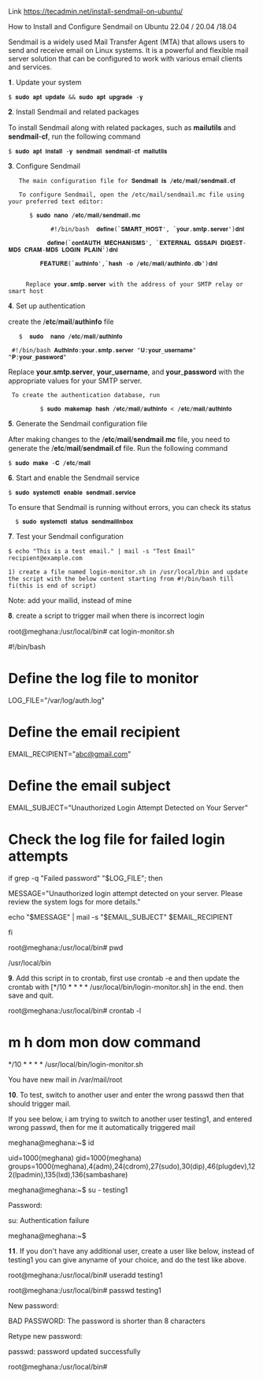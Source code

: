    Link  https://tecadmin.net/install-sendmail-on-ubuntu/

   
 How to Install and Configure Sendmail on Ubuntu 22.04 / 20.04 /18.04

Sendmail is a widely used Mail Transfer Agent (MTA) that allows users to send and receive email on Linux systems. It is a powerful and flexible mail server solution that can be configured to work with various email clients and services.


  𝟏. Update your system

    $ 𝐬𝐮𝐝𝐨 𝐚𝐩𝐭 𝐮𝐩𝐝𝐚𝐭𝐞 && 𝐬𝐮𝐝𝐨 𝐚𝐩𝐭 𝐮𝐩𝐠𝐫𝐚𝐝𝐞 -𝐲
     
 
  𝟐. Install Sendmail and related packages

   To install Sendmail along with related packages, such as 𝐦𝐚𝐢𝐥𝐮𝐭𝐢𝐥𝐬 and 𝐬𝐞𝐧𝐝𝐦𝐚𝐢𝐥-𝐜𝐟, run the following command

    $ 𝐬𝐮𝐝𝐨 𝐚𝐩𝐭 𝐢𝐧𝐬𝐭𝐚𝐥𝐥 -𝐲 𝐬𝐞𝐧𝐝𝐦𝐚𝐢𝐥 𝐬𝐞𝐧𝐝𝐦𝐚𝐢𝐥-𝐜𝐟 𝐦𝐚𝐢𝐥𝐮𝐭𝐢𝐥𝐬


𝟑. Configure Sendmail

       The main configuration file for 𝐒𝐞𝐧𝐝𝐦𝐚𝐢𝐥 𝐢𝐬 /𝐞𝐭𝐜/𝐦𝐚𝐢𝐥/𝐬𝐞𝐧𝐝𝐦𝐚𝐢𝐥.𝐜𝐟

       To configure Sendmail, open the /etc/mail/sendmail.mc file using your preferred text editor:

          $ 𝐬𝐮𝐝𝐨 𝐧𝐚𝐧𝐨 /𝐞𝐭𝐜/𝐦𝐚𝐢𝐥/𝐬𝐞𝐧𝐝𝐦𝐚𝐢𝐥.𝐦𝐜

                #!/bin/bash  𝐝𝐞𝐟𝐢𝐧𝐞(`𝐒𝐌𝐀𝐑𝐓_𝐇𝐎𝐒𝐓', `𝐲𝐨𝐮𝐫.𝐬𝐦𝐭𝐩.𝐬𝐞𝐫𝐯𝐞𝐫')𝐝𝐧𝐥

               𝐝𝐞𝐟𝐢𝐧𝐞(`𝐜𝐨𝐧𝐟𝐀𝐔𝐓𝐇_𝐌𝐄𝐂𝐇𝐀𝐍𝐈𝐒𝐌𝐒', `𝐄𝐗𝐓𝐄𝐑𝐍𝐀𝐋 𝐆𝐒𝐒𝐀𝐏𝐈 𝐃𝐈𝐆𝐄𝐒𝐓-𝐌𝐃𝟓 𝐂𝐑𝐀𝐌-𝐌𝐃𝟓 𝐋𝐎𝐆𝐈𝐍 𝐏𝐋𝐀𝐈𝐍')𝐝𝐧𝐥

             𝐅𝐄𝐀𝐓𝐔𝐑𝐄(`𝐚𝐮𝐭𝐡𝐢𝐧𝐟𝐨',`𝐡𝐚𝐬𝐡 -𝐨 /𝐞𝐭𝐜/𝐦𝐚𝐢𝐥/𝐚𝐮𝐭𝐡𝐢𝐧𝐟𝐨.𝐝𝐛')𝐝𝐧𝐥


         Replace 𝐲𝐨𝐮𝐫.𝐬𝐦𝐭𝐩.𝐬𝐞𝐫𝐯𝐞𝐫 with the address of your SMTP relay or smart host


𝟒.  Set up authentication

   create the /𝐞𝐭𝐜/𝐦𝐚𝐢𝐥/𝐚𝐮𝐭𝐡𝐢𝐧𝐟𝐨 file

       $  𝐬𝐮𝐝𝐨  𝐧𝐚𝐧𝐨 /𝐞𝐭𝐜/𝐦𝐚𝐢𝐥/𝐚𝐮𝐭𝐡𝐢𝐧𝐟𝐨

     #!/bin/bash 𝐀𝐮𝐭𝐡𝐈𝐧𝐟𝐨:𝐲𝐨𝐮𝐫.𝐬𝐦𝐭𝐩.𝐬𝐞𝐫𝐯𝐞𝐫 "𝐔:𝐲𝐨𝐮𝐫_𝐮𝐬𝐞𝐫𝐧𝐚𝐦𝐞" "𝐏:𝐲𝐨𝐮𝐫_𝐩𝐚𝐬𝐬𝐰𝐨𝐫𝐝"

  Replace 𝐲𝐨𝐮𝐫.𝐬𝐦𝐭𝐩.𝐬𝐞𝐫𝐯𝐞𝐫, 𝐲𝐨𝐮𝐫_𝐮𝐬𝐞𝐫𝐧𝐚𝐦𝐞, and 𝐲𝐨𝐮𝐫_𝐩𝐚𝐬𝐬𝐰𝐨𝐫𝐝 with the appropriate values for your SMTP server.

     To create the authentication database, run

             $ 𝐬𝐮𝐝𝐨 𝐦𝐚𝐤𝐞𝐦𝐚𝐩 𝐡𝐚𝐬𝐡 /𝐞𝐭𝐜/𝐦𝐚𝐢𝐥/𝐚𝐮𝐭𝐡𝐢𝐧𝐟𝐨 < /𝐞𝐭𝐜/𝐦𝐚𝐢𝐥/𝐚𝐮𝐭𝐡𝐢𝐧𝐟𝐨


𝟓. Generate the Sendmail configuration file

   After making changes to the /𝐞𝐭𝐜/𝐦𝐚𝐢𝐥/𝐬𝐞𝐧𝐝𝐦𝐚𝐢𝐥.𝐦𝐜  file, you need to generate the /𝐞𝐭𝐜/𝐦𝐚𝐢𝐥/𝐬𝐞𝐧𝐝𝐦𝐚𝐢𝐥.𝐜𝐟 file. Run the following command

    $ 𝐬𝐮𝐝𝐨 𝐦𝐚𝐤𝐞 -𝐂 /𝐞𝐭𝐜/𝐦𝐚𝐢𝐥

𝟔. Start and enable the Sendmail service

    $ 𝐬𝐮𝐝𝐨 𝐬𝐲𝐬𝐭𝐞𝐦𝐜𝐭𝐥 𝐞𝐧𝐚𝐛𝐥𝐞 𝐬𝐞𝐧𝐝𝐦𝐚𝐢𝐥.𝐬𝐞𝐫𝐯𝐢𝐜𝐞


To ensure that Sendmail is running without errors, you can check its status

      $ 𝐬𝐮𝐝𝐨 𝐬𝐲𝐬𝐭𝐞𝐦𝐜𝐭𝐥 𝐬𝐭𝐚𝐭𝐮𝐬 𝐬𝐞𝐧𝐝𝐦𝐚𝐢𝐥𝐈𝐧𝐛𝐨𝐱

𝟕. Test your Sendmail configuration

    $ echo "This is a test email." | mail -s "Test Email" recipient@example.com 

    1) create a file named login-monitor.sh in /usr/local/bin and update the script with the below content starting from #!/bin/bash till fi(this is end of script)
Note: add your mailid, instead of mine

𝟖. create a script to trigger mail when there is incorrect login 

root@meghana:/usr/local/bin# cat login-monitor.sh

#!/bin/bash

# Define the log file to monitor

LOG_FILE="/var/log/auth.log"

# Define the email recipient

EMAIL_RECIPIENT="abc@gmail.com"

# Define the email subject

EMAIL_SUBJECT="Unauthorized Login Attempt Detected on Your Server"

# Check the log file for failed login attempts

if grep -q "Failed password" "$LOG_FILE"; then

  MESSAGE="Unauthorized login attempt detected on your server. Please review the system logs for more details."
  
  echo "$MESSAGE" | mail -s "$EMAIL_SUBJECT" $EMAIL_RECIPIENT
  
fi

root@meghana:/usr/local/bin# pwd

/usr/local/bin

𝟗. Add this script in to crontab, first use crontab -e and then update the crontab with [*/10 * * * * /usr/local/bin/login-monitor.sh]  in the end. then save and quit.

root@meghana:/usr/local/bin# crontab -l

# m h  dom mon dow   command

*/10 * * * * /usr/local/bin/login-monitor.sh

You have new mail in /var/mail/root

𝟏𝟎. To test, switch to another user and enter the wrong passwd then that should trigger mail.

If you see below, i am trying to switch to another user testing1, and entered wrong passwd, then for me it automatically triggered mail

meghana@meghana:~$ id

uid=1000(meghana) gid=1000(meghana) groups=1000(meghana),4(adm),24(cdrom),27(sudo),30(dip),46(plugdev),122(lpadmin),135(lxd),136(sambashare)

meghana@meghana:~$ su - testing1

Password:

su: Authentication failure

meghana@meghana:~$ 


𝟏𝟏. If you don't have any  additional user, create a user like below, instead of testing1 you can give anyname of your choice, and do the test like above.

root@meghana:/usr/local/bin# useradd testing1

root@meghana:/usr/local/bin# passwd testing1

New password:

BAD PASSWORD: The password is shorter than 8 characters

Retype new password:

passwd: password updated successfully

root@meghana:/usr/local/bin#


    

    

           






    

    
     

 


     

              




